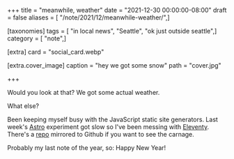 +++
title = "meanwhile, weather"
date = "2021-12-30 00:00:00-08:00"
draft = false
aliases = [ "/note/2021/12/meanwhile-weather/",]

[taxonomies]
tags = [ "in local news", "Seattle", "ok just outside seattle",]
category = [ "note",]

[extra]
card = "social_card.webp"

[extra.cover_image]
caption = "hey we got some snow"
path = "cover.jpg"

+++

Would you look at that? We got some actual weather.

What else?

[Eleventy]: https://11ty.dev
[Astro]: https://astro.build
[repo]: https://github.com/brianwisti/rgb-eleventy

Been keeping myself busy with the JavaScript static site generators.
Last week's [Astro][] experiment got slow so I've been messing with [Eleventy][].
There's a [repo][] mirrored to Github if you want to see the carnage.

Probably my last note of the year, so: Happy New Year!